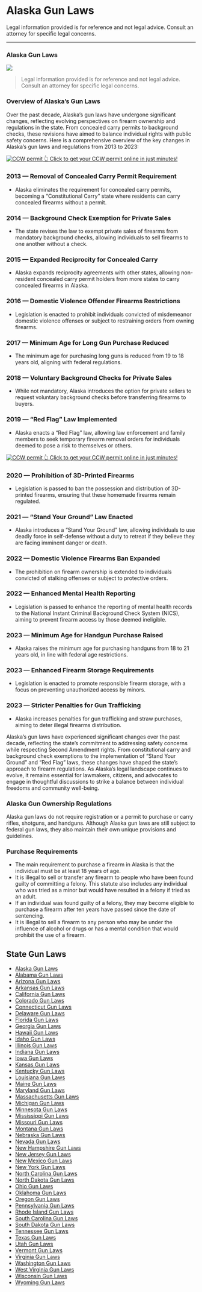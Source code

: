 # Alaska Gun Laws

Legal information provided is for reference and not legal advice. Consult an attorney for specific legal concerns. 

* * *

### Alaska Gun Laws

![](https://cdn-images-1.medium.com/max/1200/1*7_aG6p2BtzQyEys2r3f5fg.png)

> Legal information provided is for reference and not legal advice. Consult an attorney for specific legal concerns.

### Overview of Alaska’s Gun Laws

Over the past decade, Alaska’s gun laws have undergone significant changes, reflecting evolving perspectives on firearm ownership and regulations in the state. From concealed carry permits to background checks, these revisions have aimed to balance individual rights with public safety concerns. Here is a comprehensive overview of the key changes in Alaska’s gun laws and regulations from 2013 to 2023:

<a href="https://serp.ly/ccw">
<div>
    <img src="https://cdn-images-1.medium.com/max/1200/1*aCmvRhaa5Xjz4zDZxHzAjg.png" alt="CCW permit">
    👆 Click to get your CCW permit online in just minutes!
</div>
</a>

### 2013 — Removal of Concealed Carry Permit Requirement

  * Alaska eliminates the requirement for concealed carry permits, becoming a “Constitutional Carry” state where residents can carry concealed firearms without a permit.



### 2014 — Background Check Exemption for Private Sales

  * The state revises the law to exempt private sales of firearms from mandatory background checks, allowing individuals to sell firearms to one another without a check.



### 2015 — Expanded Reciprocity for Concealed Carry

  * Alaska expands reciprocity agreements with other states, allowing non-resident concealed carry permit holders from more states to carry concealed firearms in Alaska.



### 2016 — Domestic Violence Offender Firearms Restrictions

  * Legislation is enacted to prohibit individuals convicted of misdemeanor domestic violence offenses or subject to restraining orders from owning firearms.



### 2017 — Minimum Age for Long Gun Purchase Reduced

  * The minimum age for purchasing long guns is reduced from 19 to 18 years old, aligning with federal regulations.



### 2018 — Voluntary Background Checks for Private Sales

  * While not mandatory, Alaska introduces the option for private sellers to request voluntary background checks before transferring firearms to buyers.



### 2019 — “Red Flag” Law Implemented

  * Alaska enacts a “Red Flag” law, allowing law enforcement and family members to seek temporary firearm removal orders for individuals deemed to pose a risk to themselves or others.



<a href="https://serp.ly/ccw">
<div>
    <img src="https://cdn-images-1.medium.com/max/1200/1*TMCVgNoKp2NAtvLSAMkaJg.png" alt="CCW permit">
    👆 Click to get your CCW permit online in just minutes!
</div>
</a>


### 2020 — Prohibition of 3D-Printed Firearms

  * Legislation is passed to ban the possession and distribution of 3D-printed firearms, ensuring that these homemade firearms remain regulated.



### 2021 — “Stand Your Ground” Law Enacted

  * Alaska introduces a “Stand Your Ground” law, allowing individuals to use deadly force in self-defense without a duty to retreat if they believe they are facing imminent danger or death.



### 2022 — Domestic Violence Firearms Ban Expanded

  * The prohibition on firearm ownership is extended to individuals convicted of stalking offenses or subject to protective orders.



### 2022 — Enhanced Mental Health Reporting

  * Legislation is passed to enhance the reporting of mental health records to the National Instant Criminal Background Check System (NICS), aiming to prevent firearm access by those deemed ineligible.



### 2023 — Minimum Age for Handgun Purchase Raised

  * Alaska raises the minimum age for purchasing handguns from 18 to 21 years old, in line with federal age restrictions.



### 2023 — Enhanced Firearm Storage Requirements

  * Legislation is enacted to promote responsible firearm storage, with a focus on preventing unauthorized access by minors.



### 2023 — Stricter Penalties for Gun Trafficking

  * Alaska increases penalties for gun trafficking and straw purchases, aiming to deter illegal firearms distribution.



Alaska’s gun laws have experienced significant changes over the past decade, reflecting the state’s commitment to addressing safety concerns while respecting Second Amendment rights. From constitutional carry and background check exemptions to the implementation of “Stand Your Ground” and “Red Flag” laws, these changes have shaped the state’s approach to firearm regulations. As Alaska’s legal landscape continues to evolve, it remains essential for lawmakers, citizens, and advocates to engage in thoughtful discussions to strike a balance between individual freedoms and community well-being.



### Alaska Gun Ownership Regulations

Alaska gun laws do not require registration or a permit to purchase or carry rifles, shotguns, and handguns. Although Alaska gun laws are still subject to federal gun laws, they also maintain their own unique provisions and guidelines.

### Purchase Requirements

  * The main requirement to purchase a firearm in Alaska is that the individual must be at least 18 years of age.
  * It is illegal to sell or transfer any firearm to people who have been found guilty of committing a felony. This statute also includes any individual who was tried as a minor but would have resulted in a felony if tried as an adult.
  * If an individual was found guilty of a felony, they may become eligible to purchase a firearm after ten years have passed since the date of sentencing.
  * It is illegal to sell a firearm to any person who may be under the influence of alcohol or drugs or has a mental condition that would prohibit the use of a firearm.



## State Gun Laws

- [Alaska Gun Laws](https://github.com/universityofguns/laws/blob/main/state-gun-laws/Alaska-Gun-Laws.md)
- [Alabama Gun Laws](https://github.com/universityofguns/laws/blob/main/state-gun-laws/Alabama-Gun-Laws.md)
- [Arizona Gun Laws](https://github.com/universityofguns/laws/blob/main/state-gun-laws/Arizona-Gun-Laws.md)
- [Arkansas Gun Laws](https://github.com/universityofguns/laws/blob/main/state-gun-laws/Arkansas-Gun-Laws.md)
- [California Gun Laws](https://github.com/universityofguns/laws/blob/main/state-gun-laws/California-Gun-Laws.md)
- [Colorado Gun Laws](https://github.com/universityofguns/laws/blob/main/state-gun-laws/Colorado-Gun-Laws.md)
- [Connecticut Gun Laws](https://github.com/universityofguns/laws/blob/main/state-gun-laws/Connecticut-Gun-Laws.md)
- [Delaware Gun Laws](https://github.com/universityofguns/laws/blob/main/state-gun-laws/Delaware-Gun-Laws.md)
- [Florida Gun Laws](https://github.com/universityofguns/laws/blob/main/state-gun-laws/Florida-Gun-Laws.md)
- [Georgia Gun Laws](https://github.com/universityofguns/laws/blob/main/state-gun-laws/Georgia-Gun-Laws.md)
- [Hawaii Gun Laws](https://github.com/universityofguns/laws/blob/main/state-gun-laws/Hawaii-Gun-Laws.md)
- [Idaho Gun Laws](https://github.com/universityofguns/laws/blob/main/state-gun-laws/Idaho-Gun-Laws.md)
- [Illinois Gun Laws](https://github.com/universityofguns/laws/blob/main/state-gun-laws/Illinois-Gun-Laws.md)
- [Indiana Gun Laws](https://github.com/universityofguns/laws/blob/main/state-gun-laws/Indiana-Gun-Laws.md)
- [Iowa Gun Laws](https://github.com/universityofguns/laws/blob/main/state-gun-laws/Iowa-Gun-Laws.md)
- [Kansas Gun Laws](https://github.com/universityofguns/laws/blob/main/state-gun-laws/Kansas-Gun-Laws.md)
- [Kentucky Gun Laws](https://github.com/universityofguns/laws/blob/main/state-gun-laws/Kentucky-Gun-Laws.md)
- [Louisiana Gun Laws](https://github.com/universityofguns/laws/blob/main/state-gun-laws/Louisiana-Gun-Laws.md)
- [Maine Gun Laws](https://github.com/universityofguns/laws/blob/main/state-gun-laws/Maine-Gun-Laws.md)
- [Maryland Gun Laws](https://github.com/universityofguns/laws/blob/main/state-gun-laws/Maryland-Gun-Laws.md)
- [Massachusetts Gun Laws](https://github.com/universityofguns/laws/blob/main/state-gun-laws/Massachusetts-Gun-Laws.md)
- [Michigan Gun Laws](https://github.com/universityofguns/laws/blob/main/state-gun-laws/Michigan-Gun-Laws.md)
- [Minnesota Gun Laws](https://github.com/universityofguns/laws/blob/main/state-gun-laws/Minnesota-Gun-Laws.md)
- [Mississippi Gun Laws](https://github.com/universityofguns/laws/blob/main/state-gun-laws/Mississippi-Gun-Laws.md)
- [Missouri Gun Laws](https://github.com/universityofguns/laws/blob/main/state-gun-laws/Missouri-Gun-Laws.md)
- [Montana Gun Laws](https://github.com/universityofguns/laws/blob/main/state-gun-laws/Montana-Gun-Laws.md)
- [Nebraska Gun Laws](https://github.com/universityofguns/laws/blob/main/state-gun-laws/Nebraska-Gun-Laws.md)
- [Nevada Gun Laws](https://github.com/universityofguns/laws/blob/main/state-gun-laws/Nevada-Gun-Laws.md)
- [New Hampshire Gun Laws](https://github.com/universityofguns/laws/blob/main/state-gun-laws/New-Hampshire-Gun-Laws.md)
- [New Jersey Gun Laws](https://github.com/universityofguns/laws/blob/main/state-gun-laws/New-Jersey-Gun-Laws.md)
- [New Mexico Gun Laws](https://github.com/universityofguns/laws/blob/main/state-gun-laws/New-Mexico-Gun-Laws.md)
- [New York Gun Laws](https://github.com/universityofguns/laws/blob/main/state-gun-laws/New-York-Gun-Laws.md)
- [North Carolina Gun Laws](https://github.com/universityofguns/laws/blob/main/state-gun-laws/North-Carolina-Gun-Laws.md)
- [North Dakota Gun Laws](https://github.com/universityofguns/laws/blob/main/state-gun-laws/North-Dakota-Gun-Laws.md)
- [Ohio Gun Laws](https://github.com/universityofguns/laws/blob/main/state-gun-laws/Ohio-Gun-Laws.md)
- [Oklahoma Gun Laws](https://github.com/universityofguns/laws/blob/main/state-gun-laws/Oklahoma-Gun-Laws.md)
- [Oregon Gun Laws](https://github.com/universityofguns/laws/blob/main/state-gun-laws/Oregon-Gun-Laws.md)
- [Pennsylvania Gun Laws](https://github.com/universityofguns/laws/blob/main/state-gun-laws/Pennsylvania-Gun-Laws.md)
- [Rhode Island Gun Laws](https://github.com/universityofguns/laws/blob/main/state-gun-laws/Rhode-Island-Gun-Laws.md)
- [South Carolina Gun Laws](https://github.com/universityofguns/laws/blob/main/state-gun-laws/South-Carolina-Gun-Laws.md)
- [South Dakota Gun Laws](https://github.com/universityofguns/laws/blob/main/state-gun-laws/South-Dakota-Gun-Laws.md)
- [Tennessee Gun Laws](https://github.com/universityofguns/laws/blob/main/state-gun-laws/Tennessee-Gun-Laws.md)
- [Texas Gun Laws](https://github.com/universityofguns/laws/blob/main/state-gun-laws/Texas-Gun-Laws.md)
- [Utah Gun Laws](https://github.com/universityofguns/laws/blob/main/state-gun-laws/Utah-Gun-Laws.md)
- [Vermont Gun Laws](https://github.com/universityofguns/laws/blob/main/state-gun-laws/Vermont-Gun-Laws.md)
- [Virginia Gun Laws](https://github.com/universityofguns/laws/blob/main/state-gun-laws/Virginia-Gun-Laws.md)
- [Washington Gun Laws](https://github.com/universityofguns/laws/blob/main/state-gun-laws/Washington-Gun-Laws.md)
- [West Virginia Gun Laws](https://github.com/universityofguns/laws/blob/main/state-gun-laws/West-Virginia-Gun-Laws.md)
- [Wisconsin Gun Laws](https://github.com/universityofguns/laws/blob/main/state-gun-laws/Wisconsin-Gun-Laws.md)
- [Wyoming Gun Laws](https://github.com/universityofguns/laws/blob/main/state-gun-laws/Wyoming-Gun-Laws.md)